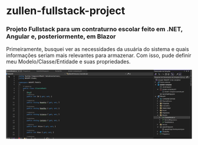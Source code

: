 # zullen-fullstack-project
<h3>Projeto Fullstack para um contraturno escolar feito em .NET, Angular e, posteriormente, em Blazor</h3>

Primeiramente, busquei ver as necessidades da usuária do sistema e quais informações seriam mais relevantes para armazenar. Com isso, pude definir meu Modelo/Classe/Entidade e suas propriedades.

<img src="models.jpg">
